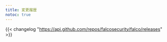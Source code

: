 ```yaml
---
title: 変更履歴
notoc: true
---
```


{{< changelog "https://api.github.com/repos/falcosecurity/falco/releases" >}}
